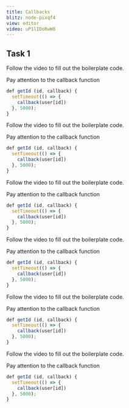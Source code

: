 ```yaml
---
title: Callbacks
blitz: node-pixqf4
view: editor
video: uP1lIDoRwW8
---
```


## Task 1

Follow the video to fill out the boilerplate code.

Pay attention to the callback function

```js
def getId (id, callback) {
  setTimeout(() => {
    callback(user[id])
  }, 5000);
}
```

Follow the video to fill out the boilerplate code.

Pay attention to the callback function

```js
def getId (id, callback) {
  setTimeout(() => {
    callback(user[id])
  }, 5000);
}
```

Follow the video to fill out the boilerplate code.

Pay attention to the callback function

```js
def getId (id, callback) {
  setTimeout(() => {
    callback(user[id])
  }, 5000);
}
```

Follow the video to fill out the boilerplate code.

Pay attention to the callback function

```js
def getId (id, callback) {
  setTimeout(() => {
    callback(user[id])
  }, 5000);
}
```

Follow the video to fill out the boilerplate code.

Pay attention to the callback function

```js
def getId (id, callback) {
  setTimeout(() => {
    callback(user[id])
  }, 5000);
}
```

Follow the video to fill out the boilerplate code.

Pay attention to the callback function

```js
def getId (id, callback) {
  setTimeout(() => {
    callback(user[id])
  }, 5000);
}
```